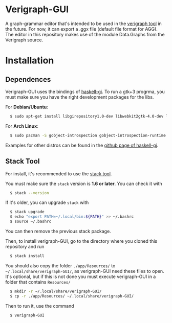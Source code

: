 # Verigraph-GUI

A graph-grammar editor that's intended to be used in the [verigraph tool](https://github.com/Verites/verigraph) in the future.
For now, it can export a .ggx file (default file format for AGG).
The editor in this repository makes use of the module Data.Graphs from the Verigraph source.

# Installation

## Dependences

Verigraph-GUI uses the bindings of [haskell-gi](https://github.com/haskell-gi/haskell-gi).
To run a gtk+3 progrma, you must make sure you have the right development packages for the libs.

For **Debian/Ubuntu**:
```bash
  $ sudo apt-get install libgirepository1.0-dev libwebkit2gtk-4.0-dev libgtksourceview-3.0-dev
```

For **Arch Linux**:
```bash
  $ sudo pacman -S gobject-introspection gobject-introspection-runtime gtksourceview3 webkit2gtk
```

Examples for other distros can be found in the [github page of haskell-gi](https://github.com/haskell-gi/haskell-gi).

## Stack Tool

For install, it's recommended to use the [stack tool](https://docs.haskellstack.org/en/stable/README/).


You must make sure the `stack` version is **1.6 or later**.
You can check it with
```bash
  $ stack --version
```

If it's older, you can upgrade `stack` with
```bash
  $ stack upgrade
  $ echo "export PATH=~/.local/bin:${PATH}" >> ~/.bashrc
  $ source ~/.bashrc
```
You can then remove the previous stack package.

Then, to install verigraph-GUI, go to the directory where you cloned this repository and run

```bash
  $ stack install
```

You should also copy the folder `./app/Resources/` to `~/.local/share/verigraph-GUI/`, as verigraph-GUI need these files to open. It's optional, but if this is not done you must execute verigraph-GUI in a folder that contains `Resources/`

```bash
  $ mkdir -r ~/.local/share/verigraph-GUI/
  $ cp -r ./app/Resources/ ~/.local/share/verigraph-GUI/
```

Then to run it, use the command
```bash
  $ verigraph-GUI
```

